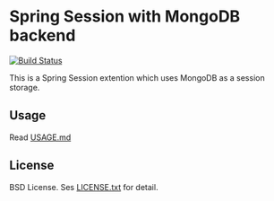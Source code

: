 Spring Session with MongoDB backend
===================================

[![Build Status](https://travis-ci.org/tmurakam/android-emulator-proxy-forwarder.svg?branch=master)](https://travis-ci.org/tmurakam/android-emulator-proxy-forwarder)

This is a Spring Session extention which uses MongoDB as a session storage.

Usage
-----

Read [USAGE.md](./USAGE.md)

License
-------

BSD License. Ses [LICENSE.txt](./LICENSE.txt) for detail.

